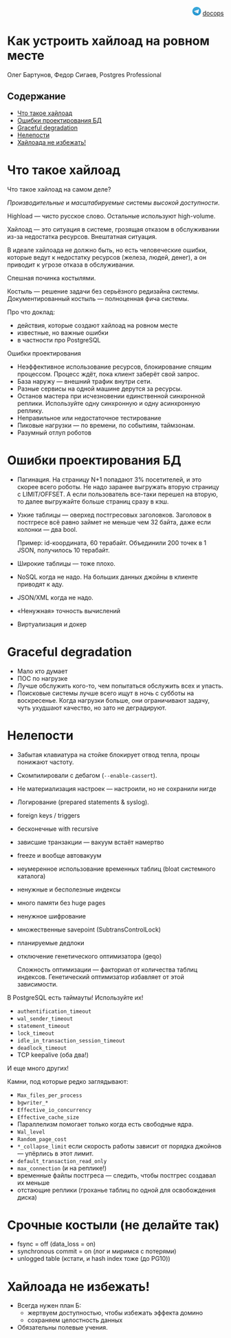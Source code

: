 <p align="right"><img src = "images/tg-logo.png" width="20px" height=20px"> <a href = "https://t.me/docops">docops</a></p>

# Как устроить хайлоад на ровном месте

Олег Бартунов, Федор Сигаев, Postgres Professional

## Содержание

<!-- START doctoc generated TOC please keep comment here to allow auto update -->
<!-- DON'T EDIT THIS SECTION, INSTEAD RE-RUN doctoc TO UPDATE -->


- [Что такое хайлоад](#%D1%87%D1%82%D0%BE-%D1%82%D0%B0%D0%BA%D0%BE%D0%B5-%D1%85%D0%B0%D0%B9%D0%BB%D0%BE%D0%B0%D0%B4)
- [Ошибки проектирования БД](#%D0%BE%D1%88%D0%B8%D0%B1%D0%BA%D0%B8-%D0%BF%D1%80%D0%BE%D0%B5%D0%BA%D1%82%D0%B8%D1%80%D0%BE%D0%B2%D0%B0%D0%BD%D0%B8%D1%8F-%D0%B1%D0%B4)
- [Graceful degradation](#graceful-degradation)
- [Нелепости](#%D0%BD%D0%B5%D0%BB%D0%B5%D0%BF%D0%BE%D1%81%D1%82%D0%B8)
- [Хайлоада не избежать!](#%D1%85%D0%B0%D0%B9%D0%BB%D0%BE%D0%B0%D0%B4%D0%B0-%D0%BD%D0%B5-%D0%B8%D0%B7%D0%B1%D0%B5%D0%B6%D0%B0%D1%82%D1%8C)

<!-- END doctoc generated TOC please keep comment here to allow auto update -->


# Что такое хайлоад

Что такое хайлоад на самом деле?

*Производительные* и *масштабируемые* системы *высокой доступности*.

Highload — чисто русское слово. Остальные используют high-volume.

Хайлоад — это ситуация в системе, грозящая отказом в обслуживании из-за недостатка ресурсов. Внештатная ситуация.

В идеале хайлоада не должно быть, но есть человеческие ошибки, которые ведут к недостатку ресурсов (железа, людей, денег), а он приводит к угрозе отказа в обслуживании.

Спешная починка костылями.

Костыль — решение задачи без серьёзного редизайна системы. Документированный костыль — полноценная фича системы.

Про что доклад:

* действия, которые создают хайлоад на ровном месте
* известные, но важные ошибки
* в частности про PostgreSQL

Ошибки проектирования

* Неэффективное использование ресурсов, блокирование спящим процессом. Процесс ждёт, пока клиент заберёт свой запрос.
* База наружу — внешний трафик внутри сети.
* Разные сервисы на одной машине дерутся за ресурсы.
* Останов мастера при исчезновении единственной синхронной реплики. Используйте одну синхронную и одну асинхронную реплику.
* Неправильное или недостаточное тестирование
* Пиковые нагрузки — по времени, по событиям, таймзонам.
* Разумный отлуп роботов

# Ошибки проектирования БД

* Пагинация. На страницу N+1 попадают 3% посетителей, и это скорее всего роботы. Не надо заранее выгружать вторую страницу с LIMIT/OFFSET. А если пользователь все-таки перешел на вторую, то далее выгружайте больше страниц сразу в кэш.
* Узкие таблицы — оверхед постгресовых заголовков. Заголовок в постгресе всё равно займет не меньше чем 32 байта, даже если колонки — два bool.

  Пример: id-координата, 60 терабайт. Объединили 200 точек в 1 JSON, получилось 10 терабайт.
* Широкие таблицы — тоже плохо.
* NoSQL когда не надо. На больших данных джойны в клиенте приводят к аду.
* JSON/XML когда не надо. 
* «Ненужная» точность вычислений
* Виртуализация и докер

# Graceful degradation

* Мало кто думает
* ПОС по нагрузке
* Лучше обслужить кого-то, чем попытаться обслужить всех и упасть.
* Поисковые системы лучше всего ищут в ночь с субботы на воскресенье. Когда нагрузки больше, они ограничивают задачу, чуть ухудшают качество, но зато не деградируют.

# Нелепости

* Забытая клавиатура на стойке блокирует отвод тепла, процы понижают частоту.
* Скомпилировали с дебагом (`--enable-cassert`).
* Не материализация настроек — настроили, но не сохранили нигде
* Логирование (prepared statements & syslog). 
* foreign keys / triggers
* бесконечные with recursive
* зависшие транзакции — вакуум встаёт намертво
* freeze и вообще автовакуум
* неумеренное использование временных таблиц (bloat системного каталога)
* ненужные и бесполезные индексы
* много памяти без huge pages
* ненужное шифрование
* множественные savepoint (SubtransControlLock)
* планируемые дедлоки
* отключение генетического оптимизатора (geqo)

  Сложность оптимизации — факториал от количества таблиц индексов. Генетический оптимизатор избавляет от этой зависимости.

В PostgreSQL есть таймауты! Используйте их!

* `authentification_timeout`
* `wal_sender_timeout`
* `statement_timeout`
* `lock_timeout`
* `idle_in_transaction_session_timeout`
* `deadlock_timeout`
* TCP keepalive (оба два!)

И еще много других!

Камни, под которые редко заглядывают:

* `Max_files_per_process`
* `bgwriter_*`
* `Effective_io_concurrency`
* `Effective_cache_size`
* Параллелизм помогает только когда есть свободные ядра.
* `Wal_level` 
* `Random_page_cost`
* `*_collapse_limit` если скорость работы зависит от порядка джойнов — упёрлись в этот лимит.
* `default_transaction_read_only`
* `max_connection` (и на реплике!)
* временные файлы постгреса — следить, чтобы постгрес создавал их меньше
* отстающие реплики (гроханье таблиц по одной для освобождения диска)

# Срочные костыли (не делайте так)

* fsync = off (data_loss = on)
* synchronous commit = on (лог и миримся с потерями)
* unlogged table (кстати, и hash index тоже (до PG10))

# Хайлоада не избежать!

* Всегда нужен план Б:
    * жертвуем доступностью, чтобы избежать эффекта домино
    * сохраняем целостность данных
* Обязательны полевые учения.
